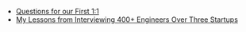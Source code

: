 * [Questions for our First 1:1](https://larahogan.me/blog/first-one-on-one-questions/)
* [My Lessons from Interviewing 400+ Engineers Over Three Startups](https://review.firstround.com/my-lessons-from-interviewing-400-engineers-over-three-startups)
